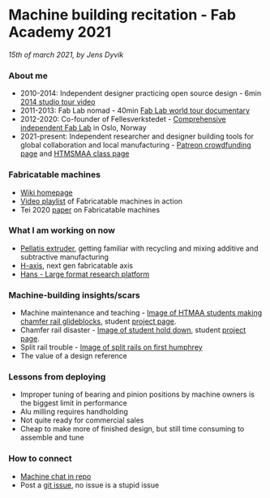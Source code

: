 # Machine building recitation - Fab Academy 2021
*15th of march 2021, by Jens Dyvik*

### About me
 - 2010-2014: Independent designer practicing open source design - 6min [2014 studio tour video](https://youtu.be/uvd8-_ek6uo)
 - 2011-2013: Fab Lab nomad - 40min [Fab Lab world tour documentary](https://drive.google.com/file/d/1geu_GuJQz8S8bz9bmdWiVUWyAENWw7ce/view?usp=sharing)
 - 2012-2020: Co-founder of Fellesverkstedet - [Comprehensive independent Fab Lab](https://www.fellesverkstedet.no/facilities) in Oslo, Norway
 - 2021-present: Independent researcher and designer building tools for global collaboration and local manufacturing - [Patreon crowdfunding page](https://www.patreon.com/jensdyvik) and [HTMSMAA class page](https://fab.cba.mit.edu/classes/865.21/people/jensdyvik/)

### Fabricatable machines
 - [Wiki homepage](https://github.com/fellesverkstedet/fabricatable-machines/wiki)
 - [Video playlist](https://youtube.com/playlist?list=PLJAnAE8YSL6AquZlzmbGff6beBvJuhY8Q) of Fabricatable machines in action
 - Tei 2020 [paper](https://github.com/fellesverkstedet/fabricatable-machines/raw/master/publications/Fabricatable%20Machines%20-%20A%20Toolkit%20for%20Building%20DigitalFabrication%20Machines%20-%20TEI202.pdf) on Fabricatable machines


### What I am working on now
 - [Pellatis extruder](https://tobben.gitlab.io/pellatis/dev/update/2021/03/04/adapter-plate-machined.html), getting familiar with recycling and mixing additive and subtractive manufacturing
 - [H-axis](https://fab.cba.mit.edu/classes/865.21/people/jensdyvik/#week4), next gen fabricatable axis
 - [Hans - Large format research platform](https://fab.cba.mit.edu/classes/865.21/people/jensdyvik/#system)

### Machine-building insights/scars
 - Machine maintenance and teaching - [Image of HTMAA students making chamfer rail glideblocks](https://fab.cba.mit.edu/classes/863.17/Harvard/machines/photos/assembly/too_tight.jpg), student [project page](https://fab.cba.mit.edu/classes/863.17/Harvard/machines/index.html).
 - Chamfer rail disaster - [Image of student hold down](https://fab.cba.mit.edu/classes/863.17/Harvard/machines/photos/assembly/sacrificial_layer_uneven.jpg), student [project page](https://fab.cba.mit.edu/classes/863.17/Harvard/machines/index.html).
 - Split rail trouble - [Image of split rails on first humphrey](https://raw.githubusercontent.com/fellesverkstedet/fabricatable-machines/master/humphrey-large-format-cnc/img/02humphrey-detail-of-joined-updside-down-rails.jpg)
 - The value of a design reference

### Lessons from deploying
 - Improper tuning of bearing and pinion positions by machine owners is the biggest limit in performance
 - Alu milling requires handholding
 - Not quite ready for commercial sales
 - Cheap to make more of finished design, but still time consuming to assemble and tune

### How to connect
 - [Machine chat in repo](https://github.com/fellesverkstedet/fabricatable-machines/discussions)
 - Post a [git issue](https://github.com/fellesverkstedet/fabricatable-machines/issues), no issue is a stupid issue
